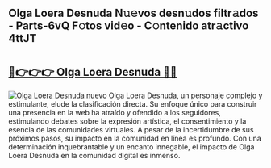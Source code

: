 ## Olga Loera Desnuda N𝚞𝚎vos desn𝚞dos filtr𝚊dos - Parts-6vQ F𝚘tos vid𝚎o - C𝚘ntenido atr𝚊ctivo 4ttJT

# <h2><a href="http://mb9koy.tromn.icu/?c=Olga+Loera+Desnuda">🔗👉👉👉 Olga Loera Desnuda 🔗🔗</a></h2>

[![Olga Loera Desnuda nuevo](https://i.imgur.com/pEAQMta.gif)](http://mb9koy.tromn.icu/?c=Olga+Loera+Desnuda)
Olga Loera Desnuda, un personaje complejo y estimulante, elude la clasificación directa. Su enfoque único para construir una presencia en la web ha atraído y ofendido a los seguidores, estimulando debates sobre la expresión artística, el consentimiento y la esencia de las comunidades virtuales. A pesar de la incertidumbre de sus próximos pasos, su impacto en la comunidad en línea es profundo. Con una determinación inquebrantable y un encanto innegable, el impacto de Olga Loera Desnuda en la comunidad digital es inmenso.
